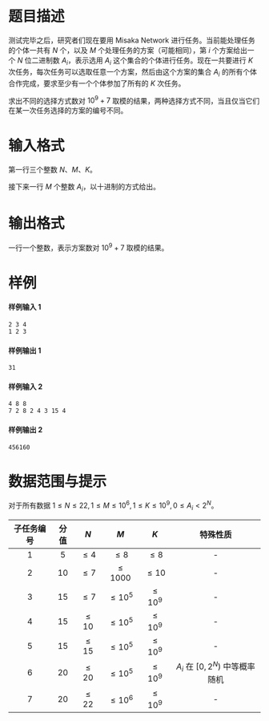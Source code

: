 
# 题目描述

测试完毕之后，研究者们现在要用 Misaka Network 进行任务。当前能处理任务的个体一共有 $N$ 个，以及 $M$ 个处理任务的方案（可能相同），第 $i$ 个方案给出一个 $N$ 位二进制数 $A_i$，表示选用 $A_i$ 这个集合的个体进行任务。现在一共要进行 $K$ 次任务，每次任务可以选取任意一个方案，然后由这个方案的集合 $A_i$ 的所有个体合作完成，要求至少有一个个体参加了所有的 $K$ 次任务。

求出不同的选择方式数对 $10^9+7$ 取模的结果，两种选择方式不同，当且仅当它们在某一次任务选择的方案的编号不同。

# 输入格式

第一行三个整数 $N$、$M$、$K$。

接下来一行 $M$ 个整数 $A_i$，以十进制的方式给出。

# 输出格式

一行一个整数，表示方案数对 $10^9+7$ 取模的结果。

# 样例

#### 样例输入 1
```plain
2 3 4
1 2 3
```

#### 样例输出 1
```plain
31
```

#### 样例输入 2
```plain
4 8 8
7 2 8 2 4 3 15 4 
```

#### 样例输出 2
```plain
456160
```

# 数据范围与提示

对于所有数据 $1 \leq N \leq 22,1 \leq M \leq 10^6,1 \leq K \leq 10^9,0 \leq A_i < 2^N$。

|子任务编号|分值|$N$|$M$|$K$|特殊性质|
|:------------:|:----:|:------------:|:--------:|:--------:|:--------:|
|1|$5$|$\leq 4$|$\leq 8$|$\leq 8$|-|
|2|$10$|$\leq 7$|$\leq 1000$|$\leq 10$|-|
|3|$15$|$\leq 7$|$\leq 10^5$|$\leq 10^9$|-|
|4|$15$|$\leq 10$|$\leq 10^5$|$\leq 10^9$|-|
|5|$15$|$\leq 15$|$\leq 10^5$|$\leq 10^9$|-|
|6|$20$|$\leq 20$|$\leq 10^5$|$\leq 10^9$|$A_i$ 在 $[0,2^N)$ 中等概率随机|
|7|$20$|$\leq 22$|$\leq 10^6$|$\leq 10^9$|-|

